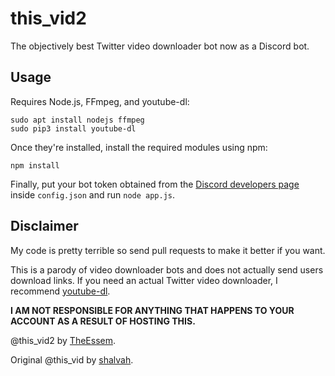 # this_vid2
The objectively best Twitter video downloader bot now as a Discord bot.

## Usage
Requires Node.js, FFmpeg, and youtube-dl:

```shell
sudo apt install nodejs ffmpeg
sudo pip3 install youtube-dl
```

Once they're installed, install the required modules using npm:
```shell
npm install
```

Finally, put your bot token obtained from the [Discord developers page](https://discordapp.com/developers) inside `config.json` and run `node app.js`.

## Disclaimer
My code is pretty terrible so send pull requests to make it better if you want.

This is a parody of video downloader bots and does not actually send users download links. If you need an actual Twitter video downloader, I recommend [youtube-dl](http://ytdl-org.github.io/youtube-dl/).

**I AM NOT RESPONSIBLE FOR ANYTHING THAT HAPPENS TO YOUR ACCOUNT AS A RESULT OF HOSTING THIS.**

@this_vid2 by [TheEssem](https://github.com/TheEssem/this_vid2).

Original @this_vid by [shalvah](https://twitter.com/theshalvah).
